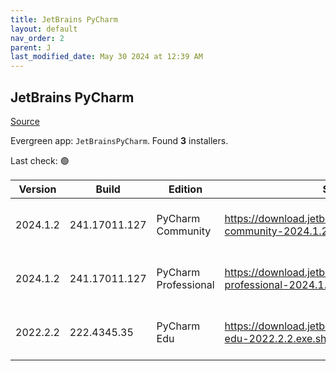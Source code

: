 ```yaml
---
title: JetBrains PyCharm
layout: default
nav_order: 2
parent: J
last_modified_date: May 30 2024 at 12:39 AM
---
```


## JetBrains PyCharm

[Source](https://www.jetbrains.com/)

Evergreen app: `JetBrainsPyCharm`. Found **3** installers.

Last check: 🟢

| Version  | Build         | Edition              | Sha256                                                                         | Date       | Size      | Type | URI                                                                                                                                                |
| -------- | ------------- | -------------------- | ------------------------------------------------------------------------------ | ---------- | --------- | ---- | -------------------------------------------------------------------------------------------------------------------------------------------------- |
| 2024.1.2 | 241.17011.127 | PyCharm Community    | https://download.jetbrains.com/python/pycharm-community-2024.1.2.exe.sha256    | 29/5/2024  | 479263120 | exe  | [https://download.jetbrains.com/python/pycharm-community-2024.1.2.exe](https://download.jetbrains.com/python/pycharm-community-2024.1.2.exe)       |
| 2024.1.2 | 241.17011.127 | PyCharm Professional | https://download.jetbrains.com/python/pycharm-professional-2024.1.2.exe.sha256 | 29/5/2024  | 748577528 | exe  | [https://download.jetbrains.com/python/pycharm-professional-2024.1.2.exe](https://download.jetbrains.com/python/pycharm-professional-2024.1.2.exe) |
| 2022.2.2 | 222.4345.35   | PyCharm Edu          | https://download.jetbrains.com/python/pycharm-edu-2022.2.2.exe.sha256          | 27/10/2022 | 394799056 | exe  | [https://download.jetbrains.com/python/pycharm-edu-2022.2.2.exe](https://download.jetbrains.com/python/pycharm-edu-2022.2.2.exe)                   |
